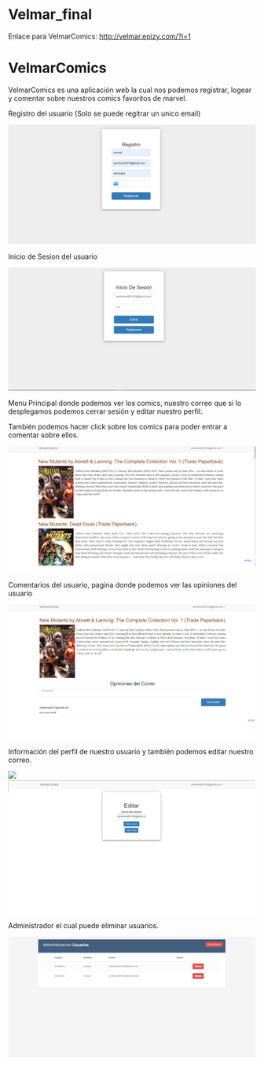 # Velmar_final
Enlace para VelmarComics: http://velmar.epizy.com/?i=1

# VelmarComics

VelmarComics es una aplicación web la cual nos podemos registrar, logear y comentar sobre
nuestros comics favoritos de marvel.

Registro del usuario (Solo se puede regitrar un unico email)

<img src="Imagenes/registro.png">

Inicio de Sesion del usuario

<img src="Imagenes/login.png">

Menu Principal donde podemos ver los comics, nuestro correo que si lo desplegamos podemos
cerrar sesión y editar nuestro perfil.

También podemos hacer click sobre los comics para poder entrar a comentar sobre ellos.

<img src="Imagenes/index.png">


Comentarios del usuario, pagina donde podemos ver las opiniones del usuario

<img src="Imagenes/comentar.png">

Información del perfil de nuestro usuario y también podemos editar nuestro correo.

<img src="Imagenes/info.png">

<img src="Imagenes/editar.png">

Administrador el cual puede eliminar usuarios.

<img src="Imagenes/admin.png">
